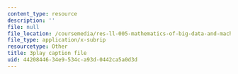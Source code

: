 ```yaml
---
content_type: resource
description: ''
file: null
file_location: /coursemedia/res-ll-005-mathematics-of-big-data-and-machine-learning-january-iap-2020/4420844634e9534ca93d0442ca5a0d3d_tUk8o-ZbF4c.vtt
file_type: application/x-subrip
resourcetype: Other
title: 3play caption file
uid: 44208446-34e9-534c-a93d-0442ca5a0d3d
---
```

